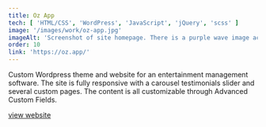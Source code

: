 ```yaml
---
title: Oz App
tech: [ 'HTML/CSS', 'WordPress', 'JavaScript', 'jQuery', 'scss' ]
image: '/images/work/oz-app.jpg'
imageAlt: 'Screenshot of site homepage. There is a purple wave image across the top.'
order: 10
link: 'https://oz.app/'
---
```


Custom Wordpress theme and website for an entertainment management software. The site is fully responsive with a carousel testimonials slider and several custom pages. The content is all customizable through Advanced Custom Fields.

[view website](https://oz.app/)